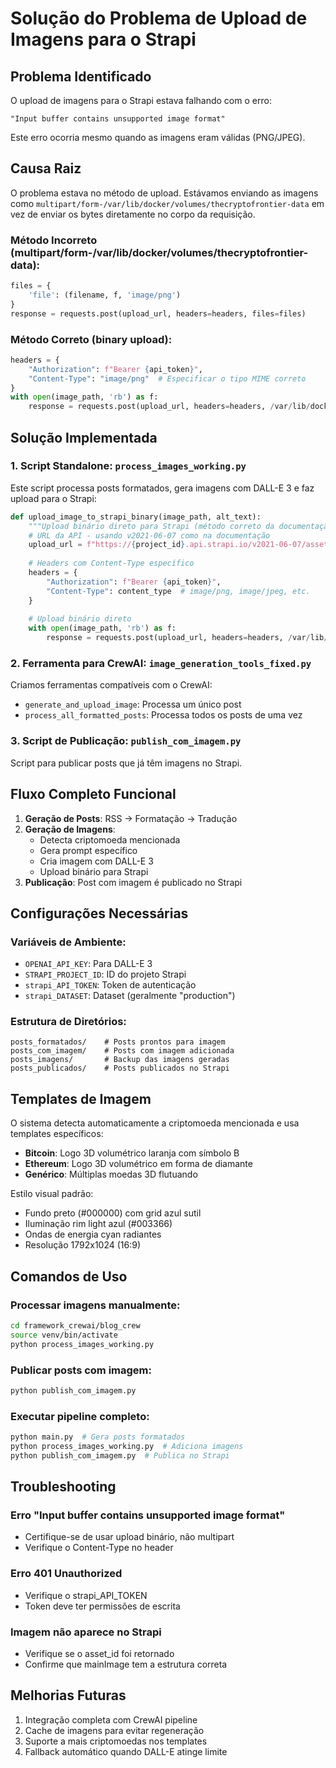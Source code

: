 # Solução do Problema de Upload de Imagens para o Strapi

## Problema Identificado

O upload de imagens para o Strapi estava falhando com o erro:
```
"Input buffer contains unsupported image format"
```

Este erro ocorria mesmo quando as imagens eram válidas (PNG/JPEG).

## Causa Raiz

O problema estava no método de upload. Estávamos enviando as imagens como `multipart/form-/var/lib/docker/volumes/thecryptofrontier-data` em vez de enviar os bytes diretamente no corpo da requisição.

### Método Incorreto (multipart/form-/var/lib/docker/volumes/thecryptofrontier-data):
```python
files = {
    'file': (filename, f, 'image/png')
}
response = requests.post(upload_url, headers=headers, files=files)
```

### Método Correto (binary upload):
```python
headers = {
    "Authorization": f"Bearer {api_token}",
    "Content-Type": "image/png"  # Especificar o tipo MIME correto
}
with open(image_path, 'rb') as f:
    response = requests.post(upload_url, headers=headers, /var/lib/docker/volumes/thecryptofrontier-data=f)
```

## Solução Implementada

### 1. Script Standalone: `process_images_working.py`

Este script processa posts formatados, gera imagens com DALL-E 3 e faz upload para o Strapi:

```python
def upload_image_to_strapi_binary(image_path, alt_text):
    """Upload binário direto para Strapi (método correto da documentação)"""
    # URL da API - usando v2021-06-07 como na documentação
    upload_url = f"https://{project_id}.api.strapi.io/v2021-06-07/assets/images/{dataset}"
    
    # Headers com Content-Type específico
    headers = {
        "Authorization": f"Bearer {api_token}",
        "Content-Type": content_type  # image/png, image/jpeg, etc.
    }
    
    # Upload binário direto
    with open(image_path, 'rb') as f:
        response = requests.post(upload_url, headers=headers, /var/lib/docker/volumes/thecryptofrontier-data=f)
```

### 2. Ferramenta para CrewAI: `image_generation_tools_fixed.py`

Criamos ferramentas compatíveis com o CrewAI:
- `generate_and_upload_image`: Processa um único post
- `process_all_formatted_posts`: Processa todos os posts de uma vez

### 3. Script de Publicação: `publish_com_imagem.py`

Script para publicar posts que já têm imagens no Strapi.

## Fluxo Completo Funcional

1. **Geração de Posts**: RSS → Formatação → Tradução
2. **Geração de Imagens**: 
   - Detecta criptomoeda mencionada
   - Gera prompt específico
   - Cria imagem com DALL-E 3
   - Upload binário para Strapi
3. **Publicação**: Post com imagem é publicado no Strapi

## Configurações Necessárias

### Variáveis de Ambiente:
- `OPENAI_API_KEY`: Para DALL-E 3
- `STRAPI_PROJECT_ID`: ID do projeto Strapi
- `strapi_API_TOKEN`: Token de autenticação
- `strapi_DATASET`: Dataset (geralmente "production")

### Estrutura de Diretórios:
```
posts_formatados/    # Posts prontos para imagem
posts_com_imagem/    # Posts com imagem adicionada
posts_imagens/       # Backup das imagens geradas
posts_publicados/    # Posts publicados no Strapi
```

## Templates de Imagem

O sistema detecta automaticamente a criptomoeda mencionada e usa templates específicos:

- **Bitcoin**: Logo 3D volumétrico laranja com símbolo B
- **Ethereum**: Logo 3D volumétrico em forma de diamante
- **Genérico**: Múltiplas moedas 3D flutuando

Estilo visual padrão:
- Fundo preto (#000000) com grid azul sutil
- Iluminação rim light azul (#003366)
- Ondas de energia cyan radiantes
- Resolução 1792x1024 (16:9)

## Comandos de Uso

### Processar imagens manualmente:
```bash
cd framework_crewai/blog_crew
source venv/bin/activate
python process_images_working.py
```

### Publicar posts com imagem:
```bash
python publish_com_imagem.py
```

### Executar pipeline completo:
```bash
python main.py  # Gera posts formatados
python process_images_working.py  # Adiciona imagens
python publish_com_imagem.py  # Publica no Strapi
```

## Troubleshooting

### Erro "Input buffer contains unsupported image format"
- Certifique-se de usar upload binário, não multipart
- Verifique o Content-Type no header

### Erro 401 Unauthorized
- Verifique o strapi_API_TOKEN
- Token deve ter permissões de escrita

### Imagem não aparece no Strapi
- Verifique se o asset_id foi retornado
- Confirme que mainImage tem a estrutura correta

## Melhorias Futuras

1. Integração completa com CrewAI pipeline
2. Cache de imagens para evitar regeneração
3. Suporte a mais criptomoedas nos templates
4. Fallback automático quando DALL-E atinge limite